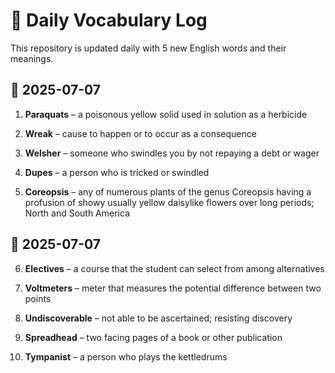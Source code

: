 
# 📘 Daily Vocabulary Log

This repository is updated daily with 5 new English words and their meanings.


## 📅 2025-07-07

1. **Paraquats** – a poisonous yellow solid used in solution as a herbicide

2. **Wreak** – cause to happen or to occur as a consequence

3. **Welsher** – someone who swindles you by not repaying a debt or wager

4. **Dupes** – a person who is tricked or swindled

5. **Coreopsis** – any of numerous plants of the genus Coreopsis having a profusion of showy usually yellow daisylike flowers over long periods; North and South America



## 📅 2025-07-07

6. **Electives** – a course that the student can select from among alternatives

7. **Voltmeters** – meter that measures the potential difference between two points

8. **Undiscoverable** – not able to be ascertained; resisting discovery

9. **Spreadhead** – two facing pages of a book or other publication

10. **Tympanist** – a person who plays the kettledrums

